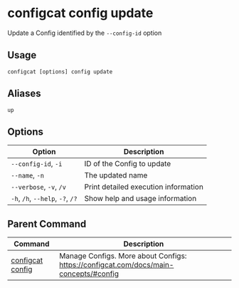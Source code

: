 # configcat config update
Update a Config identified by the `--config-id` option
## Usage
```
configcat [options] config update
```
## Aliases
`up`
## Options
| Option | Description |
| ------ | ----------- |
| `--config-id`, `-i` | ID of the Config to update |
| `--name`, `-n` | The updated name |
| `--verbose`, `-v`, `/v` | Print detailed execution information |
| `-h`, `/h`, `--help`, `-?`, `/?` | Show help and usage information |
## Parent Command
| Command | Description |
| ------ | ----------- |
| [configcat config](configcat-config.md) | Manage Configs. More about Configs: https://configcat.com/docs/main-concepts/#config |
